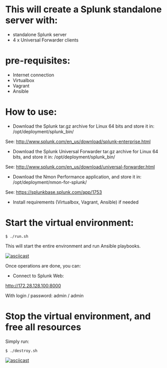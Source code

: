 # This will create a Splunk standalone server with:

- standalone Splunk server
- 4 x Universal Forwarder clients

# pre-requisites:

- Internet connection
- Virtualbox
- Vagrant
- Ansible

# How to use:

* Download the Splunk tar.gz archive for Linux 64 bits and store it in: /opt/deployment/splunk_bin/

See: http://www.splunk.com/en_us/download/splunk-enterprise.html

* Download the Splunk Universal Forwarder tar.gz archive for Linux 64 bits, and store it in: /opt/deployment/splunk_bin/

See: http://www.splunk.com/en_us/download/universal-forwarder.html

* Download the Nmon Performance application, and store it in: /opt/deployment/nmon-for-splunk/

See: https://splunkbase.splunk.com/app/1753

* Install requirements (Virtualbox, Vagrant, Ansible) if needed

# Start the virtual environment:

`$ ./run.sh`

This will start the entire environment and run Ansible playbooks.

[![asciicast](https://asciinema.org/a/80m4mjxm65ig5sf9j9vm3c5mj.png)](https://asciinema.org/a/80m4mjxm65ig5sf9j9vm3c5mj?speed=15)

Once operations are done, you can:

* Connect to Splunk Web:

http://172.28.128.100:8000

With login / password: admin / admin

# Stop the virtual environment, and free all resources

Simply run:

`$ ./destroy.sh`

[![asciicast](https://asciinema.org/a/77wkadwlng00hfjyeuracd0q5.png)](https://asciinema.org/a/77wkadwlng00hfjyeuracd0q5?speed=15)
